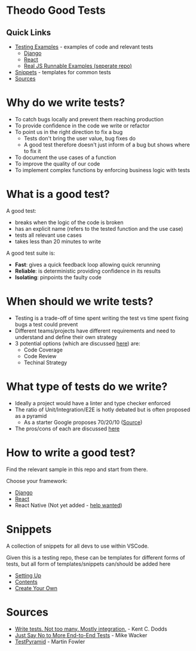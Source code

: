 # Theodo Good Tests

## Quick Links

- [Testing Examples](#examples) - examples of code and relevant tests
  - [Django](documentation-tree/django.md)
  - [React](documentation-tree/react.md)
  - [Real JS Runnable Examples (seperate repo)](https://github.com/Theodo-UK/theodo-good-tests-runnable-examples)
- [Snippets](#snippets) - templates for common tests
- [Sources](#sources)

# Why do we write tests?

- To catch bugs locally and prevent them reaching production
- To provide confidence in the code we write or refactor
- To point us in the right direction to fix a bug
  - Tests don't bring the user value, bug fixes do
  - A good test therefore doesn't just inform of a bug but shows where to fix it
- To document the use cases of a function
- To improve the quality of our code
- To implement complex functions by enforcing business logic with tests 



# What is a good test?

A good test:

- breaks when the logic of the code is broken
- has an explicit name (refers to the tested function and the use case)
- tests all relevant use cases
- takes less than 20 minutes to write

A good test suite is:

- **Fast**: gives a quick feedback loop allowing quick rerunning
- **Reliable**: is deterministic providing confidence in its results
- **Isolating**: pinpoints the faulty code




# When should we write tests?

- Testing is a trade-off of time spent writing the test vs time spent fixing bugs a test could prevent
- Different teams/projects have different requirements and need to understand and define their own strategy
- 3 potential options (which are discussed [here](documentation-tree/general/when-to-test.md)) are:
  - Code Coverage
  - Code Review
  - Techinal Strategy



# What type of tests do we write?

- Ideally a project would have a linter and type checker enforced
- The ratio of Unit/Integration/E2E is hotly debated but is often proposed as a pyramid
  - As a starter Google proposes 70/20/10 ([Source](https://testing.googleblog.com/2015/04/just-say-no-to-more-end-to-end-tests.html))
- The pros/cons of each are discussed [here](documentation-tree/general/types-of-testing.md)



# <a id="examples"></a> How to write a good test? 

Find the relevant sample in this repo and start from there.

Choose your framework:

- [Django](documentation-tree/django.md)
- [React](documentation-tree/react.md)
- React Native (Not yet added - [help wanted](https://github.com/Theodo-UK/theodo-good-tests/issues/24))



# Snippets

A collection of snippets for all devs to use within VSCode.

Given this is a testing repo, these can be templates for different forms of tests, but all form of templates/snippets can/should be added here

- [Setting Up](./snippets/docs/setup.md)
- [Contents](./snippets/docs/contents.md)
- [Create Your Own](./snippets/docs/create.md)



# Sources

- [Write tests. Not too many. Mostly integration.](https://blog.kentcdodds.com/write-tests-not-too-many-mostly-integration-5e8c7fff591c) - Kent C. Dodds
- [Just Say No to More End-to-End Tests](https://testing.googleblog.com/2015/04/just-say-no-to-more-end-to-end-tests.html) - Mike Wacker
- [TestPyramid](https://martinfowler.com/bliki/TestPyramid.html) - Martin Fowler
